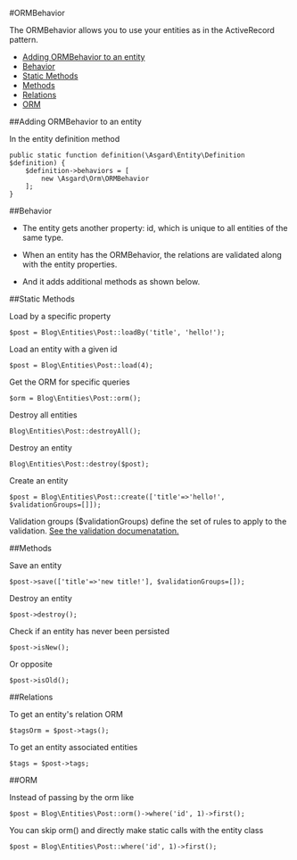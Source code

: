 #ORMBehavior

The ORMBehavior allows you to use your entities as in the ActiveRecord pattern.

- [Adding ORMBehavior to an entity](#adding)
- [Behavior](#behavior)
- [Static Methods](#static)
- [Methods](#methods)
- [Relations](#relations)
- [ORM](#orm)

<a name="adding"></a>
##Adding ORMBehavior to an entity

In the entity definition method

	public static function definition(\Asgard\Entity\Definition $definition) {
		$definition->behaviors = [
			new \Asgard\Orm\ORMBehavior
		];
	}

<a name="behavior"></a>
##Behavior

* The entity gets another property: id, which is unique to all entities of the same type.

* When an entity has the ORMBehavior, the relations are validated along with the entity properties.

* And it adds additional methods as shown below.

<a name="static"></a>
##Static Methods

Load by a specific property

	$post = Blog\Entities\Post::loadBy('title', 'hello!');

Load an entity with a given id

	$post = Blog\Entities\Post::load(4);

Get the ORM for specific queries

	$orm = Blog\Entities\Post::orm();

Destroy all entities

	Blog\Entities\Post::destroyAll();

Destroy an entity

	Blog\Entities\Post::destroy($post);

Create an entity

	$post = Blog\Entities\Post::create(['title'=>'hello!', $validationGroups=[]]);

Validation groups ($validationGroups) define the set of rules to apply to the validation. [See the validation documenatation.](docs/validation)

<a name="methods"></a>
##Methods

Save an entity

	$post->save(['title'=>'new title!'], $validationGroups=[]);

Destroy an entity

	$post->destroy();

Check if an entity has never been persisted

	$post->isNew();

Or opposite

	$post->isOld();

<a name="relations"></a>
##Relations

To get an entity's relation ORM

	$tagsOrm = $post->tags();

To get an entity associated entities

	$tags = $post->tags;

<a name="orm"></a>
##ORM

Instead of passing by the orm like

	$post = Blog\Entities\Post::orm()->where('id', 1)->first();

You can skip orm() and directly make static calls with the entity class

	$post = Blog\Entities\Post::where('id', 1)->first();